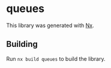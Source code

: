 # queues

This library was generated with [Nx](https://nx.dev).

## Building

Run `nx build queues` to build the library.
